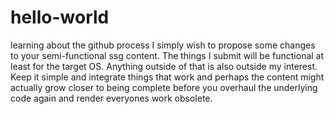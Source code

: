 # hello-world
learning about the github process
I simply wish to propose some changes to your semi-functional ssg content. The things I submit will be functional at least for the target OS. Anything outside of that is also outside my interest. Keep it simple and integrate things that work and perhaps the content might actually grow closer to being complete before you overhaul the underlying code again and render everyones work obsolete.
